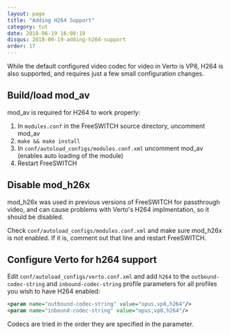 ```yaml
---
layout: page
title: "Adding H264 Support"
category: tut
date: 2018-06-19 16:08:19
disqus: 2018-06-19-adding-h264-support
order: 17
---
```


While the default configured video codec for video in Verto is VP8, H264 is
also supported, and requires just a few small configuration changes.


## Build/load mod_av

mod_av is required for H264 to work properly:

1. In ```modules.conf``` in the FreeSWITCH source directory, uncomment mod_av
2. ```make && make install```
3. In ```conf/autoload_configs/modules.conf.xml``` uncomment mod_av (enables
    auto loading of the module)
4. Restart FreeSWITCH


## Disable mod_h26x

mod_h26x was used in previous versions of FreeSWITCH for passthrough video,
and can cause problems with Verto's H264 implmentation, so it should be
disabled.

Check ```conf/autoload_configs/modules.conf.xml``` and make sure mod_h26x is
*not* enabled. If it is, comment out that line and restart FreeSWITCH.


## Configure Verto for h264 support

Edit ```conf/autoload_configs/verto.conf.xml``` and add ```h264``` to the
```outbound-codec-string``` and ```inbound-codec-string``` profile parameters
for all profiles you wish to have H264 enabled:

```xml
<param name="outbound-codec-string" value="opus,vp8,h264"/>
<param name="inbound-codec-string" value="opus,vp8,h264"/>
```

Codecs are tried in the order they are specified in the parameter.
